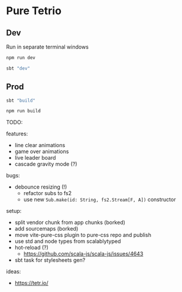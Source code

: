 # Pure Tetrio

## Dev

Run in separate terminal windows
```zsh
npm run dev
```
```zsh
sbt "dev"
```

## Prod
```zsh
sbt "build"
```
```zsh
npm run build
```

TODO:

features:
- line clear animations
- game over animations
- live leader board
- cascade gravity mode (?)

bugs:
- debounce resizing (!)
    - refactor subs to fs2
    - use new `Sub.make(id: String, fs2.Stream[F, A])` constructor

setup:
- split vendor chunk from app chunks (borked)
- add sourcemaps (borked)
- move vite-pure-css plugin to pure-css repo and publish
- use std and node types from scalablytyped
- hot-reload (?)
    - https://github.com/scala-js/scala-js/issues/4643
- sbt task for stylesheets gen?

ideas: 
- https://tetr.io/